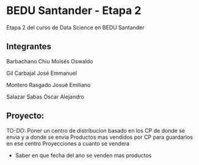 # BEDU Santander - Etapa 2

Etapa 2 del curso de Data Science en BEDU Santander

## Integrantes
Barbachano Chiu Moisés Oswaldo

Gil Carbajal José Emmanuel

Montero Rasgado Josué Emiliano

Salazar Sabas Oscar Alejandro

## Proyecto:
TO-DO:
Poner un centro de distribucion basado en los CP de donde se envia y a donde se envia
Productos mas vendidos por CP para guardarlos en ese centro
Proyecciones a cuanto se vendera

* Saber en que fecha del ano se venden mas productos


